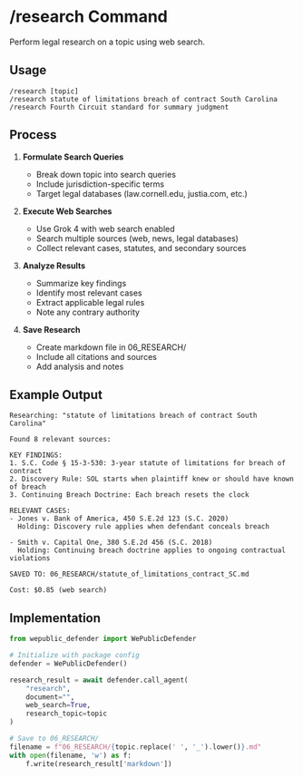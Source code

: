 # /research Command

Perform legal research on a topic using web search.

## Usage
```
/research [topic]
/research statute of limitations breach of contract South Carolina
/research Fourth Circuit standard for summary judgment
```

## Process

1. **Formulate Search Queries**
   - Break down topic into search queries
   - Include jurisdiction-specific terms
   - Target legal databases (law.cornell.edu, justia.com, etc.)

2. **Execute Web Searches**
   - Use Grok 4 with web search enabled
   - Search multiple sources (web, news, legal databases)
   - Collect relevant cases, statutes, and secondary sources

3. **Analyze Results**
   - Summarize key findings
   - Identify most relevant cases
   - Extract applicable legal rules
   - Note any contrary authority

4. **Save Research**
   - Create markdown file in 06_RESEARCH/
   - Include all citations and sources
   - Add analysis and notes

## Example Output

```
Researching: "statute of limitations breach of contract South Carolina"

Found 8 relevant sources:

KEY FINDINGS:
1. S.C. Code § 15-3-530: 3-year statute of limitations for breach of contract
2. Discovery Rule: SOL starts when plaintiff knew or should have known of breach
3. Continuing Breach Doctrine: Each breach resets the clock

RELEVANT CASES:
- Jones v. Bank of America, 450 S.E.2d 123 (S.C. 2020)
  Holding: Discovery rule applies when defendant conceals breach

- Smith v. Capital One, 380 S.E.2d 456 (S.C. 2018)
  Holding: Continuing breach doctrine applies to ongoing contractual violations

SAVED TO: 06_RESEARCH/statute_of_limitations_contract_SC.md

Cost: $0.85 (web search)
```

## Implementation

```python
from wepublic_defender import WePublicDefender

# Initialize with package config
defender = WePublicDefender()

research_result = await defender.call_agent(
    "research",
    document="",
    web_search=True,
    research_topic=topic
)

# Save to 06_RESEARCH/
filename = f"06_RESEARCH/{topic.replace(' ', '_').lower()}.md"
with open(filename, 'w') as f:
    f.write(research_result['markdown'])
```
